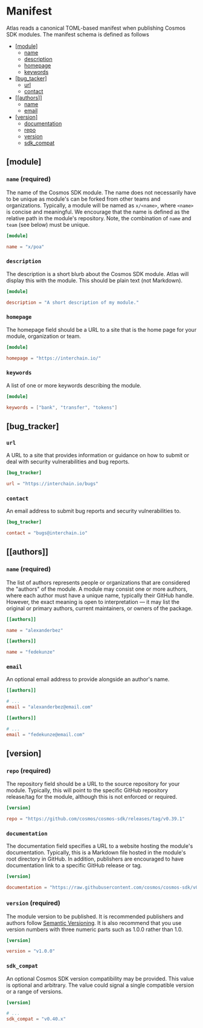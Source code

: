 # Manifest

Atlas reads a canonical TOML-based manifest when publishing Cosmos SDK modules.
The manifest schema is defined as follows

- [[module]](#module)
  - [name](#name-required)
  - [description](#description)
  - [homepage](#homepage)
  - [keywords](#keywords)
- [[bug_tacker]](#bug_tracker)
  - [url](#url)
  - [contact](#contact)
- [[[authors]]](#authors)
  - [name](#name-required)
  - [email](#email)
- [[version]](#version)
  - [documentation](#documentation)
  - [repo](#repo-required)
  - [version](#version-required)
  - [sdk_compat](#sdk_compat)

## [module]

### `name` (required)

The name of the Cosmos SDK module. The name does not necessarily
have to be unique as module's can be forked from other teams and organizations.
Typically, a module will be named as `x/<name>`, where `<name>` is concise and
meaningful. We encourage that the name is defined as the relative path in the
module's repository. Note, the combination of `name` and `team` (see below) must
be unique.

```toml
[module]

name = "x/poa"
```

### `description`

The description is a short blurb about the Cosmos SDK module. Atlas will display
this with the module. This should be plain text (not Markdown).

```toml
[module]

description = "A short description of my module."
```

### `homepage`

The homepage field should be a URL to a site that is the home page for your module,
organization or team.

```toml
[module]

homepage = "https://interchain.io/"
```

### `keywords`

A list of one or more keywords describing the module.

```toml
[module]

keywords = ["bank", "transfer", "tokens"]
```

## [bug_tracker]

### `url`

A URL to a site that provides information or guidance on how to submit or deal
with security vulnerabilities and bug reports.

```toml
[bug_tracker]

url = "https://interchain.io/bugs"
```

### `contact`

An email address to submit bug reports and security vulnerabilities to.

```toml
[bug_tracker]

contact = "bugs@interchain.io"
```

## [[authors]]

### `name` (required)

The list of authors represents people or organizations that are considered the
"authors" of the module. A module may consist one or more authors, where each
author must have a unique name, typically their GitHub handle. However, the exact
meaning is open to interpretation — it may list the original or primary authors,
current maintainers, or owners of the package.

```toml
[[authors]]

name = "alexanderbez"

[[authors]]

name = "fedekunze"
```

### `email`

An optional email address to provide alongside an author's name.

```toml
[[authors]]

# ...
email = "alexanderbez@email.com"

[[authors]]

# ...
email = "fedekunze@email.com"
```

## [version]

### `repo` (required)

The repository field should be a URL to the source repository for your module.
Typically, this will point to the specific GitHub repository release/tag for the
module, although this is not enforced or required.

```toml
[version]

repo = "https://github.com/cosmos/cosmos-sdk/releases/tag/v0.39.1"
```

### `documentation`

The documentation field specifies a URL to a website hosting the module's documentation.
Typically, this is a Markdown file hosted in the module's root directory in GitHub.
In addition, publishers are encouraged to have documentation link to a specific
GitHub release or tag.

```toml
[version]

documentation = "https://raw.githubusercontent.com/cosmos/cosmos-sdk/v0.39.1/x/bank/spec/README.md"
```

### `version` (required)

The module version to be published. It is recommended publishers and authors follow
[Semantic Versioning](https://semver.org/). It is also recommend that you use
version numbers with three numeric parts such as 1.0.0 rather than 1.0.

```toml
[version]

version = "v1.0.0"
```

### `sdk_compat`

An optional Cosmos SDK version compatibility may be provided. This value is optional
and arbitrary. The value could signal a single compatible version or a range of
versions.

```toml
[version]

# ...
sdk_compat = "v0.40.x"
```
